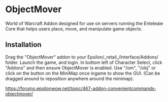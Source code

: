 # ObjectMover
World of Warcraft Addon designed for use on servers running the Enteleaie Core that helps users place, move, and manipulate game objects.

## Installation
Drag the "ObjectMover" addon to your Epsilon/\_retail_/Interface/Addons/ folder.
Launch the game, and login. In bottom left of Character Select, click "Addons" and then ensure ObjectMover is enabled. Use "/om", "/obj" or click on the button on the MiniMap once ingame to show the GUI. (Can be dragged around to reposition anywhere around the minimap).

https://forums.epsilonwow.net/topic/467-addon-convenientcommands-objectmover/
